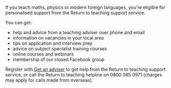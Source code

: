 If you teach maths, physics or modern foreign languages, you're eligible for
personalised support from the Return to teaching support service.

You can get:

* help and advice from a teaching adviser over phone and email
* information on vacancies in your local area
* tips on application and interview prep
* advice on subject specialist training courses
* online courses and webinars
* membership of our closed Facebook group

Register with [Get an
adviser](https://beta-adviser-getintoteaching.education.gov.uk/) to get help
from the Return to teaching support service, or call the Return to teaching
helpline on 0800 085 0971 (charges may apply for calls made from overseas).
